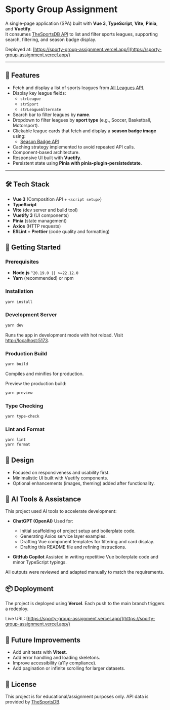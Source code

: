 # Sporty Group Assignment

A single-page application (SPA) built with **Vue 3**, **TypeScript**, **Vite**, **Pinia**, and **Vuetify**.  
It consumes [TheSportsDB API](https://www.thesportsdb.com/free_sports_api) to list and filter sports leagues, supporting search, filtering, and season badge display.

Deployed at: [https://sporty-group-assignment.vercel.app/](https://sporty-group-assignment.vercel.app/)

---

## 📌 Features

- Fetch and display a list of sports leagues from [All Leagues API](https://www.thesportsdb.com/api/v1/json/3/all_leagues.php).
- Display key league fields:
  - `strLeague`
  - `strSport`
  - `strLeagueAlternate`
- Search bar to filter leagues by **name**.
- Dropdown to filter leagues by **sport type** (e.g., Soccer, Basketball, Motorsport).
- Clickable league cards that fetch and display a **season badge image** using:
  - [Season Badge API](https://www.thesportsdb.com/api/v1/json/API_KEY/search_all_seasons.php?badge=1&id=<id>)
- Caching strategy implemented to avoid repeated API calls.
- Component-based architecture.
- Responsive UI built with **Vuetify**.
- Persistent state using **Pinia with pinia-plugin-persistedstate**.

---

## 🛠️ Tech Stack

- **Vue 3** (Composition API + `<script setup>`)
- **TypeScript**
- **Vite** (dev server and build tool)
- **Vuetify 3** (UI components)
- **Pinia** (state management)
- **Axios** (HTTP requests)
- **ESLint + Prettier** (code quality and formatting)

## 🚀 Getting Started

### Prerequisites

- **Node.js** `^20.19.0 || >=22.12.0`
- **Yarn** (recommended) or npm

### Installation

```sh
yarn install
```

### Development Server

```sh
yarn dev
```

Runs the app in development mode with hot reload.
Visit [http://localhost:5173](http://localhost:5173).

### Production Build

```sh
yarn build
```

Compiles and minifies for production.

Preview the production build:

```sh
yarn preview
```

### Type Checking

```sh
yarn type-check
```

### Lint and Format

```sh
yarn lint
yarn format
```

## 📱 Design

- Focused on responsiveness and usability first.
- Minimalistic UI built with Vuetify components.
- Optional enhancements (images, theming) added after functionality.

## 🤖 AI Tools & Assistance

This project used AI tools to accelerate development:

- **ChatGPT (OpenAI)**
  Used for:
  - Initial scaffolding of project setup and boilerplate code.
  - Generating Axios service layer examples.
  - Drafting Vue component templates for filtering and card display.
  - Drafting this README file and refining instructions.

- **GitHub Copilot**
  Assisted in writing repetitive Vue boilerplate code and minor TypeScript typings.

All outputs were reviewed and adapted manually to match the requirements.

## 📦 Deployment

The project is deployed using **Vercel**.
Each push to the main branch triggers a redeploy.

Live URL: [https://sporty-group-assignment.vercel.app/](https://sporty-group-assignment.vercel.app/)

## 🧪 Future Improvements

- Add unit tests with **Vitest**.
- Add error handling and loading skeletons.
- Improve accessibility (a11y compliance).
- Add pagination or infinite scrolling for larger datasets.

## 📄 License

This project is for educational/assignment purposes only.
API data is provided by [TheSportsDB](https://www.thesportsdb.com/).
